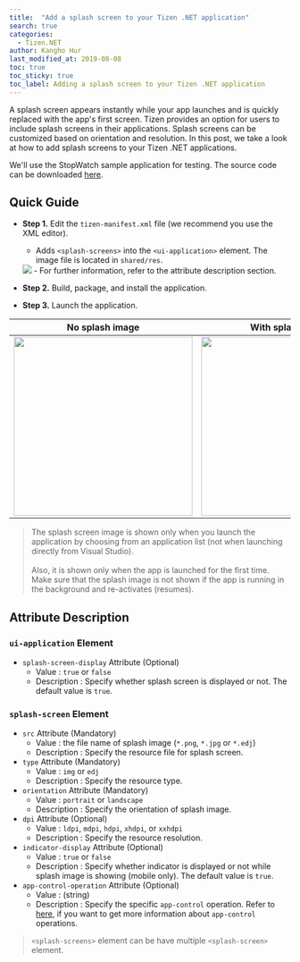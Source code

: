 ```yaml
---
title:  "Add a splash screen to your Tizen .NET application"
search: true
categories:
  - Tizen.NET
author: Kangho Hur
last_modified_at: 2019-08-08
toc: true
toc_sticky: true
toc_label: Adding a splash screen to your Tizen .NET application
---
```


A splash screen appears instantly while your app launches and is quickly replaced with the app's first screen. Tizen provides an option for users to include splash screens in their applications. Splash screens can be customized based on orientation and resolution.
In this post, we take a look at how to add splash screens to your Tizen .NET applications. 

We'll use the StopWatch sample application for testing. The source code can be downloaded [here](https://github.com/Samsung/Tizen-CSharp-Samples/tree/master/Wearable/XStopWatch).

## Quick Guide 

- **Step 1.** Edit the `tizen-manifest.xml` file (we recommend you use the XML editor).
  - Adds `<splash-screens>` into the `<ui-application>` element. The image file is located in `shared/res`.

  <img src="https://user-images.githubusercontent.com/1029134/62266973-6f173800-b465-11e9-9fbc-5338b5032f06.png">
  - For further information, refer to the attribute description section.
  
- **Step 2.** Build, package, and install the application.

- **Step 3.** Launch the application.

| **No splash image** | **With splash image** |
|-|-|
|<img src="https://user-images.githubusercontent.com/1029134/62266998-88b87f80-b465-11e9-8d81-d317c6e2e365.gif" width="320"/> | <img src="https://user-images.githubusercontent.com/1029134/62267001-8a824300-b465-11e9-85bf-5feed6181b1f.gif" width="320"/>|

> The splash screen image is shown only when you launch the application by choosing from an application list (not when launching directly from Visual Studio).<br><br>
> Also, it is shown only when the app is launched for the first time. Make sure that the splash image is not shown if the app is running in the background and re-activates (resumes).

## Attribute Description

### `ui-application` Element
- `splash-screen-display` Attribute (Optional)
  - Value : `true` or `false`
  - Description : Specify whether splash screen is displayed or not. The default value is `true`.

### `splash-screen` Element 
- `src` Attribute (Mandatory)
  - Value : the file name of splash image (`*.png`, `*.jpg` or `*.edj`)
  - Description : Specify the resource file for splash screen.
- `type` Attribute (Mandatory)
  - Value : `img` or `edj`
  - Description : Specify the resource type.
- `orientation` Attribute (Mandatory)
  - Value : `portrait` or `landscape`
  - Description : Specify the orientation of splash image.
- `dpi` Attribute (Optional)
  - Value : `ldpi`, `mdpi`, `hdpi`, `xhdpi`, or `xxhdpi`
  - Description : Specify the resource resolution.
- `indicator-display` Attribute (Optional)
  - Value : `true` or `false`
  - Description : Specify whether indicator is displayed or not while splash image is showing (mobile only). The default value is `true`.
- `app-control-operation` Attribute (Optional)
  - Value : (string)
  - Description : Specify the specific `app-control` operation. Refer to [here](https://developer.tizen.org/development/guides/.net-application/application-management/application-controls?langredirect=1), if you want to get more information about `app-control` operations.
 
 > `<splash-screens>` element can be have multiple `<splash-screen>` element.
 
  
